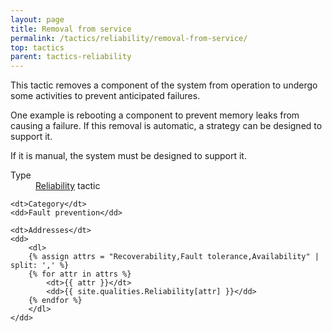 ```yaml
---
layout: page
title: Removal from service
permalink: /tactics/reliability/removal-from-service/
top: tactics
parent: tactics-reliability
---
```


This tactic removes a component of the system from operation to undergo some activities to prevent anticipated failures.

One example is rebooting a component to prevent memory leaks from causing a failure. If this removal is automatic, a strategy can be designed to support it.

If it is manual, the system must be designed to support it.

<dl>
    <dt>Type</dt>
    <dd><a href="{{ '/quality/reliability/' | relative_url }}">Reliability</a> tactic</dd>
    
    <dt>Category</dt>
    <dd>Fault prevention</dd>
    
    <dt>Addresses</dt>
    <dd>
        <dl>
        {% assign attrs = "Recoverability,Fault tolerance,Availability" | split: ',' %}
        {% for attr in attrs %}
            <dt>{{ attr }}</dt>
            <dd>{{ site.qualities.Reliability[attr] }}</dd>
        {% endfor %}
        </dl>
    </dd>
</dl>
